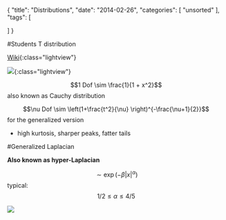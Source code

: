 {
  "title": "Distributions",
  "date": "2014-02-26",
  "categories": [
    "unsorted"
  ],
  "tags": [
    
  ]
}



#Students T distribution

[Wiki](http://en.wikipedia.org/wiki/Student's_t-distribution){:class="lightview"}

![](http://upload.wikimedia.org/wikipedia/commons/4/41/Student_t_pdf.svg){:class="lightview"}



$$1 Dof \sim \frac{1}{1 + x^2}$$  also known as Cauchy distribution

$$\nu Dof \sim \left(1+\frac{t^2}{\nu} \right)^{-\frac{\nu+1}{2}}$$ for the generalized version

- high kurtosis, sharper peaks, fatter tails



#Generalized Laplacian 

**Also known as hyper-Laplacian**

$$ \sim \exp( -\beta \vert x \vert^\alpha)$$ 
typical: $$ 1/2 \leq \alpha \leq 4/5$$

![](http://upload.wikimedia.org/wikipedia/commons/8/89/Laplace_distribution_pdf.png)
